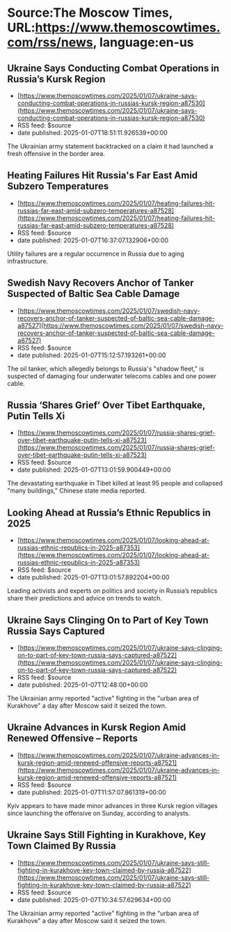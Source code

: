# Source:The Moscow Times, URL:https://www.themoscowtimes.com/rss/news, language:en-us

## Ukraine Says Conducting Combat Operations in Russia’s Kursk Region
 - [https://www.themoscowtimes.com/2025/01/07/ukraine-says-conducting-combat-operations-in-russias-kursk-region-a87530](https://www.themoscowtimes.com/2025/01/07/ukraine-says-conducting-combat-operations-in-russias-kursk-region-a87530)
 - RSS feed: $source
 - date published: 2025-01-07T18:51:11.926539+00:00

The Ukrainian army statement backtracked on a claim it had launched a fresh offensive in the border area.

## Heating Failures Hit Russia's Far East Amid Subzero Temperatures
 - [https://www.themoscowtimes.com/2025/01/07/heating-failures-hit-russias-far-east-amid-subzero-temperatures-a87528](https://www.themoscowtimes.com/2025/01/07/heating-failures-hit-russias-far-east-amid-subzero-temperatures-a87528)
 - RSS feed: $source
 - date published: 2025-01-07T16:37:07.132906+00:00

Utility failures are a regular occurrence in Russia due to aging infrastructure.

## Swedish Navy Recovers Anchor of Tanker Suspected of Baltic Sea Cable Damage
 - [https://www.themoscowtimes.com/2025/01/07/swedish-navy-recovers-anchor-of-tanker-suspected-of-baltic-sea-cable-damage-a87527](https://www.themoscowtimes.com/2025/01/07/swedish-navy-recovers-anchor-of-tanker-suspected-of-baltic-sea-cable-damage-a87527)
 - RSS feed: $source
 - date published: 2025-01-07T15:12:57.193261+00:00

The oil tanker, which allegedly belongs to Russia's "shadow fleet," is suspected of damaging four underwater telecoms cables and one power cable.

## Russia ‘Shares Grief’ Over Tibet Earthquake, Putin Tells Xi
 - [https://www.themoscowtimes.com/2025/01/07/russia-shares-grief-over-tibet-earthquake-putin-tells-xi-a87523](https://www.themoscowtimes.com/2025/01/07/russia-shares-grief-over-tibet-earthquake-putin-tells-xi-a87523)
 - RSS feed: $source
 - date published: 2025-01-07T13:01:59.900449+00:00

The devastating earthquake in Tibet killed at least 95 people and collapsed "many buildings," Chinese state media reported.

## Looking Ahead at Russia’s Ethnic Republics in 2025
 - [https://www.themoscowtimes.com/2025/01/07/looking-ahead-at-russias-ethnic-republics-in-2025-a87353](https://www.themoscowtimes.com/2025/01/07/looking-ahead-at-russias-ethnic-republics-in-2025-a87353)
 - RSS feed: $source
 - date published: 2025-01-07T13:01:57.892204+00:00

Leading activists and experts on politics and society in Russia’s republics share their predictions and advice on trends to watch.

## Ukraine Says Clinging On to Part of Key Town Russia Says Captured
 - [https://www.themoscowtimes.com/2025/01/07/ukraine-says-clinging-on-to-part-of-key-town-russia-says-captured-a87522](https://www.themoscowtimes.com/2025/01/07/ukraine-says-clinging-on-to-part-of-key-town-russia-says-captured-a87522)
 - RSS feed: $source
 - date published: 2025-01-07T12:48:00+00:00

The Ukrainian army reported "active" fighting in the "urban area of Kurakhove" a day after Moscow said it seized the town.

## Ukraine Advances in Kursk Region Amid Renewed Offensive – Reports
 - [https://www.themoscowtimes.com/2025/01/07/ukraine-advances-in-kursk-region-amid-renewed-offensive-reports-a87521](https://www.themoscowtimes.com/2025/01/07/ukraine-advances-in-kursk-region-amid-renewed-offensive-reports-a87521)
 - RSS feed: $source
 - date published: 2025-01-07T11:57:07.861319+00:00

Kyiv appears to have made minor advances in three Kursk region villages since launching the offensive on Sunday, according to analysts.

## Ukraine Says Still Fighting in Kurakhove, Key Town Claimed By Russia
 - [https://www.themoscowtimes.com/2025/01/07/ukraine-says-still-fighting-in-kurakhove-key-town-claimed-by-russia-a87522](https://www.themoscowtimes.com/2025/01/07/ukraine-says-still-fighting-in-kurakhove-key-town-claimed-by-russia-a87522)
 - RSS feed: $source
 - date published: 2025-01-07T10:34:57.629634+00:00

The Ukrainian army reported "active" fighting in the "urban area of Kurakhove" a day after Moscow said it seized the town.

